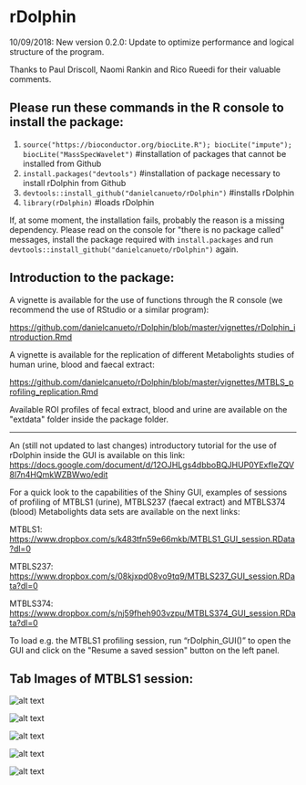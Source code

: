 # rDolphin

10/09/2018: New version 0.2.0: Update to optimize performance and logical structure of the program.

Thanks to Paul Driscoll, Naomi Rankin and Rico Rueedi for their valuable comments.

## Please run these commands in the R console to install the package:

1. `source("https://bioconductor.org/biocLite.R"); biocLite("impute"); biocLite("MassSpecWavelet")` #installation of packages that cannot be installed from Github
2. `install.packages("devtools")`    #installation of package necessary to install rDolphin from Github
3. `devtools::install_github("danielcanueto/rDolphin")`           #installs rDolphin
4. `library(rDolphin)`          #loads rDolphin

If, at some moment, the installation fails, probably the reason is a missing dependency. Please read on the console for "there is no package called" messages, install the package required with `install.packages` and run `devtools::install_github("danielcanueto/rDolphin")` again.


## Introduction to the package:

A vignette is available for the use of functions through the R console (we recommend the use of RStudio or a similar program):

https://github.com/danielcanueto/rDolphin/blob/master/vignettes/rDolphin_introduction.Rmd

A vignette is available for the replication of different Metabolights studies of human urine, blood and faecal extract:

https://github.com/danielcanueto/rDolphin/blob/master/vignettes/MTBLS_profiling_replication.Rmd

Available ROI profiles of fecal extract, blood and urine are available on the "extdata" folder inside the package folder.

------

An (still not updated to last changes) introductory tutorial for the use of rDolphin inside the GUI is available on this link: https://docs.google.com/document/d/12OJHLgs4dbboBQJHUP0YExfIeZQV8l7n4HQmkWZBWwo/edit

For a quick look to the capabilities of the Shiny GUI, examples of sessions of profiling of MTBLS1 (urine), MTBLS237 (faecal extract) and MTBLS374 (blood) Metabolights data sets are available on the next links:

MTBLS1: https://www.dropbox.com/s/k483tfn59e66mkb/MTBLS1_GUI_session.RData?dl=0

MTBLS237: https://www.dropbox.com/s/08kjxpd08vo9tq9/MTBLS237_GUI_session.RData?dl=0

MTBLS374: https://www.dropbox.com/s/nj59fheh903vzpu/MTBLS374_GUI_session.RData?dl=0

To load e.g. the MTBLS1 profiling session, run “rDolphin_GUI()” to open the GUI and click on the "Resume a saved session" button on the left panel. 


## Tab Images of MTBLS1 session:

![alt text](https://cloud.githubusercontent.com/assets/21126465/25331880/df9f75e2-28e4-11e7-8e85-ae117f279d17.png)

![alt text](https://cloud.githubusercontent.com/assets/21126465/25332294/25baf29e-28e6-11e7-8fa5-feeeecfb6493.png)

![alt text](https://cloud.githubusercontent.com/assets/21126465/25331878/df9d5ca8-28e4-11e7-99d4-9bd89e3d8174.png)

![alt text](https://cloud.githubusercontent.com/assets/21126465/25331882/dfa16046-28e4-11e7-87b0-d10e6a7f71e8.png)

![alt text](https://cloud.githubusercontent.com/assets/21126465/25331881/dfa12748-28e4-11e7-9932-d120a31cef72.png)




